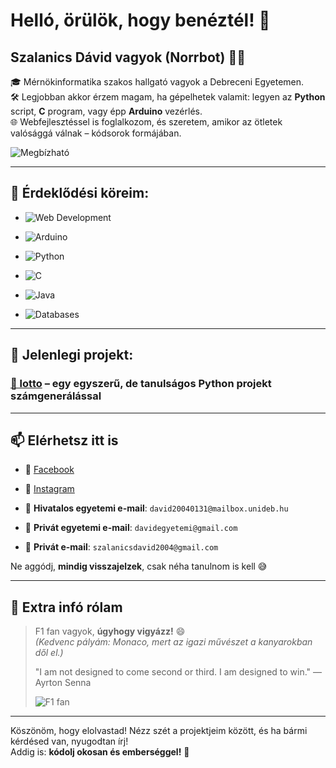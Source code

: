 # Helló, örülök, hogy benéztél! 👋  
## Szalanics Dávid vagyok (Norrbot) 👨‍💻

🎓 Mérnökinformatika szakos hallgató vagyok a Debreceni Egyetemen.  
🛠️ Legjobban akkor érzem magam, ha gépelhetek valamit: legyen az **Python** script, **C** program, vagy épp **Arduino** vezérlés.  
🌐 Webfejlesztéssel is foglalkozom, és szeretem, amikor az ötletek valósággá válnak – kódsorok formájában.

![Megbízható](https://img.shields.io/badge/Megbízható-100%25%20Bizalom-brightgreen?style=for-the-badge&logo=verified&logoColor=white)

---

## 🧠 Érdeklődési köreim:
- ![Web Development](https://img.shields.io/badge/Web%20Development-frontend%20%26%20backend-blueviolet?style=for-the-badge&logo=react&logoColor=white)

- ![Arduino](https://img.shields.io/badge/Arduino-embedded%20systems-00979D?style=for-the-badge&logo=arduino&logoColor=white)

- ![Python](https://img.shields.io/badge/Python-primary-3776AB?style=for-the-badge&logo=python&logoColor=white)

- ![C](https://img.shields.io/badge/C-language-00599C?style=for-the-badge&logo=c&logoColor=white)

- ![Java](https://img.shields.io/badge/Java-language-ED8B00?style=for-the-badge&logo=java&logoColor=white)  

- ![Databases](https://img.shields.io/badge/Databases-SQL-0052CC?style=for-the-badge&logo=postgresql&logoColor=white)


---

## 🔭 Jelenlegi projekt:
### [🎲 lotto](https://github.com/Norrbot/lotto) – egy egyszerű, de tanulságos Python projekt számgenerálással

---

## 📫 Elérhetsz itt is

- 📘 [Facebook](https://www.facebook.com/Davee0131)
- 📸 [Instagram](https://www.instagram.com/_.la.puta_ama._/)

- 📧 **Hivatalos egyetemi e-mail**: `david20040131@mailbox.unideb.hu`
- 📧 **Privát egyetemi e-mail**: `davidegyetemi@gmail.com`
- 📧 **Privát e-mail**: `szalanicsdavid2004@gmail.com`

Ne aggódj, **mindig visszajelzek**, csak néha tanulnom is kell 😅

---

## 🏁 Extra infó rólam

> F1 fan vagyok, **úgyhogy vigyázz!** 😄  
> *(Kedvenc pályám: Monaco, mert az igazi művészet a kanyarokban dől el.)*
> 
> "I am not designed to come second or third. I am designed to win."
> — Ayrton Senna
> 
>![F1 fan](https://img.shields.io/badge/F1_Fan-🏎️%20Vigyázz!-red?style=for-the-badge&logo=formula1&logoColor=white)  

---

Köszönöm, hogy elolvastad! Nézz szét a projektjeim között, és ha bármi kérdésed van, nyugodtan írj!  
Addig is: **kódolj okosan és emberséggel!** 🤝
